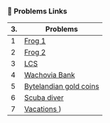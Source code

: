 ### 📌 **Problems Links**
| 3. | Problems |
|----|----------|
| 1 | [Frog 1](https://vjudge.net/contest/694272#problem/B) |
| 2 | [Frog 2](https://vjudge.net/contest/694272#problem/C) |
| 3 | [LCS](https://vjudge.net/contest/694272#problem/D) |
| 4 | [Wachovia Bank ](https://vjudge.net/contest/694272#problem/G)|
| 5 | [Bytelandian gold coins ](https://vjudge.net/contest/694272#problem/H)|
| 6 | [Scuba diver ](https://vjudge.net/contest/694272#problem/I)|
| 7 | [ Vacations ](https://vjudge.net/contest/694272#problem/J))|
